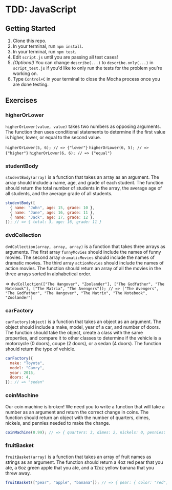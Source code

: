 # TDD: JavaScript

## Getting Started

1. Clone this repo.
2. In your terminal, run `npm install`.
3. In your terminal, run `npm test`.
4. Edit `script.js` until you are passing all test cases!
5. _(Optional)_ You can change `describe(...)` to `describe.only(...)` in `script_test.js` if you'd like to only run the tests for the problem you're working on.
6. Type `Control+C` in your terminal to close the Mocha process once you are done testing.

## Exercises

### higherOrLower

`higherOrLower(value, value)` takes two numbers as opposing arguments. The function then uses conditional statements to determine if the first value is higher, lower, or equal to the second value.

`higherOrLower(5, 6); // => {"lower"}`
`higherOrLower(6, 5); // => {"higher"}`
`higherOrLower(6, 6); // => {"equal"}`

### studentBody

`studentBody(array)` is a function that takes an array as an argument. The array should include a name, age, and grade of each student. The function should return the total number of students in the array, the average age of all students, and the average grade of all students.

```js
studentBody([
  { name: "John", age: 15, grade: 10 },
  { name: "Jane", age: 16, grade: 11 },
  { name: "Jack", age: 17, grade: 12 },
]); // => { total: 3, age: 16, grade: 11 }
```

### dvdCollection

`dvdCollection(array, array, array)` is a function that takes three arrays as arguments. The first array `funnyMovies` should include the names of funny movies. The second array `dramaticMovies` should include the names of dramatic movies. The third array `actionMovies` should include the names of action movies. The function should return an array of all the movies in the three arrays sorted in alphabetical order.

=> `dvdCollection(["The Hangover", "Zoolander"], ["The Godfather", "The Notebook"], ["The Matrix", "The Avengers"]); // => ["The Avengers", "The Godfather", "The Hangover", "The Matrix", "The Notebook", "Zoolander"]`


### carFactory

`carFactory(object)` is a function that takes an object as an argument. The object should include a make, model, year of a car, and number of doors. The function should take the object, create a class with the same properties, and compare it to other classes to determine if the vehicle is a motorcycle (0 doors), coupe (2 doors), or a sedan (4 doors). The function should return the type of vehicle.

```js
carFactory({
  make: "Toyota",
  model: "Camry",
  year: 2015,
  doors: 4,
}); // => "sedan"
```

### coinMachine
Our coin machine is broken! We need you to write a function that will take a number as an argument and return the correct change in coins. The function should return an object with the number of quarters, dimes, nickels, and pennies needed to make the change.

```js
coinMachine(0.99); // => { quarters: 3, dimes: 2, nickels: 0, pennies: 4 }
```

### fruitBasket
`fruitBasket(array)` is a function that takes an array of fruit names as strings as an argument. The function should return 
a 4oz red pear that you ate, a 6oz green apple that you ate, and a 12oz yellow banana that you threw away. 
  
  ```js
  fruitBasket(["pear", "apple", "banana"]); // => { pear: { color: "red", weight: 4, "You ate a pear." }, apple: { color: "green", weight: 6, "You ate an apple." }, banana: { color: "yellow", weight: 12, "You threw away a banana." } }
  ```